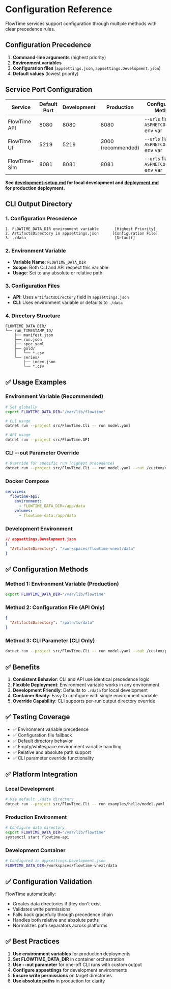 # Configuration Reference

FlowTime services support configuration through multiple methods with clear precedence rules.

## Configuration Precedence

1. **Command-line arguments** (highest priority)
2. **Environment variables**
3. **Configuration files** (`appsettings.json`, `appsettings.Development.json`)
4. **Default values** (lowest priority)

## Service Port Configuration

| Service      | Default Port | Development | Production | Configuration Method |
|--------------|--------------|-------------|------------|---------------------|
| FlowTime API | 8080 | 8080 | 8080 | `--urls` flag or `ASPNETCORE_URLS` env var |
| FlowTime UI  | 5219 | 5219 | 3000 (recommended) | `--urls` flag or `ASPNETCORE_URLS` env var |
| FlowTime-Sim | 8081 | 8081 | 8081 | `--urls` flag or `ASPNETCORE_URLS` env var |

**See [development-setup.md](development-setup.md) for local development and [deployment.md](deployment.md) for production deployment.**

## CLI Output Directory

### **1. Configuration Precedence**
```
1. FLOWTIME_DATA_DIR environment variable       [Highest Priority]
2. ArtifactsDirectory in appsettings.json      [Configuration File]
3. ./data                                       [Default]
```

### **2. Environment Variable**
- **Variable Name**: `FLOWTIME_DATA_DIR`
- **Scope**: Both CLI and API respect this variable
- **Usage**: Set to any absolute or relative path

### **3. Configuration Files**
- **API**: Uses `ArtifactsDirectory` field in `appsettings.json`
- **CLI**: Uses environment variable or defaults to `./data`

### **4. Directory Structure**
```
FLOWTIME_DATA_DIR/
└── run_TIMESTAMP_ID/
    ├── manifest.json
    ├── run.json
    ├── spec.yaml
    ├── gold/
    │   └── *.csv
    └── series/
        ├── index.json
        └── *.csv
```

## **✅ Usage Examples**

### **Environment Variable (Recommended)**
```bash
# Set globally
export FLOWTIME_DATA_DIR="/var/lib/flowtime"

# CLI usage
dotnet run --project src/FlowTime.Cli -- run model.yaml

# API usage  
dotnet run --project src/FlowTime.API
```

### **CLI --out Parameter Override**
```bash
# Override for specific run (highest precedence)
dotnet run --project src/FlowTime.Cli -- run model.yaml --out /custom/output
```

### **Docker Compose**
```yaml
services:
  flowtime-api:
    environment:
      - FLOWTIME_DATA_DIR=/app/data
    volumes:
      - flowtime-data:/app/data
```

### **Development Environment**
```json
// appsettings.Development.json
{
  "ArtifactsDirectory": "/workspaces/flowtime-vnext/data"
}
```

## **✅ Configuration Methods**

### **Method 1: Environment Variable (Production)**
```bash
export FLOWTIME_DATA_DIR="/var/lib/flowtime"
```

### **Method 2: Configuration File (API Only)**
```json
{
  "ArtifactsDirectory": "/path/to/data"
}
```

### **Method 3: CLI Parameter (CLI Only)**
```bash
dotnet run --project src/FlowTime.Cli -- run model.yaml --out /custom/path
```

## **✅ Benefits**

1. **Consistent Behavior**: CLI and API use identical precedence logic
2. **Flexible Deployment**: Environment variable works in any environment
3. **Development Friendly**: Defaults to `./data` for local development
4. **Container Ready**: Easy to configure with single environment variable
5. **Override Capability**: CLI supports per-run output directory override

## **✅ Testing Coverage**

- ✅ Environment variable precedence
- ✅ Configuration file fallback
- ✅ Default directory behavior
- ✅ Empty/whitespace environment variable handling
- ✅ Relative and absolute path support
- ✅ CLI parameter override functionality

## **✅ Platform Integration**

### **Local Development**
```bash
# Use default ./data directory
dotnet run --project src/FlowTime.Cli -- run examples/hello/model.yaml
```

### **Production Environment**
```bash
# Configure data directory
export FLOWTIME_DATA_DIR="/var/lib/flowtime"
systemctl start flowtime-api
```

### **Development Container**
```bash
# Configured in appsettings.Development.json
FLOWTIME_DATA_DIR=/workspaces/flowtime-vnext/data
```

## **✅ Configuration Validation**

FlowTime automatically:
- Creates data directories if they don't exist
- Validates write permissions
- Falls back gracefully through precedence chain
- Handles both relative and absolute paths
- Normalizes path separators across platforms

## **✅ Best Practices**

1. **Use environment variables** for production deployments
2. **Set FLOWTIME_DATA_DIR** in container orchestration
3. **Use --out parameter** for one-off CLI runs with custom output
4. **Configure appsettings** for development environments
5. **Ensure write permissions** on target directories
6. **Use absolute paths** in production for clarity
